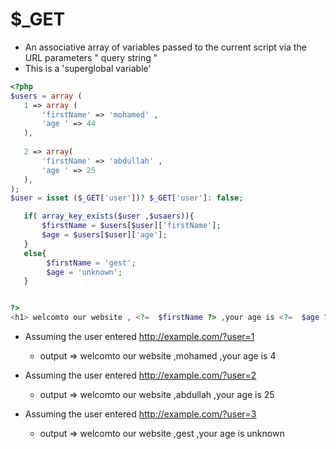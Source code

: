 # $_GET

- An associative array of variables passed to the current script via the URL parameters " query string "
- This is a 'superglobal variable'

 ```php
 <?php
 $users = array (
    1 => array (
        'firstName' => 'mohamed' ,
        'age ' => 44
    ),
    
    2 => array(
        'firstName' => 'abdullah' ,
        'age ' => 25
    ),
 );
 $user = isset ($_GET['user'])? $_GET['user']: false;

    if( array_key_exists($user ,$usaers)){
        $firstName = $users[$user]['firstName'];
        $age = $users[$user]['age'];
    }
    else{
         $firstName = 'gest';
         $age = 'unknown';
    }

 
 ?>
 <h1> welcomto our website , <?=  $firstName ?> ,your age is <?=  $age ?> </h1>

 ```

- Assuming the user entered http://example.com/?user=1
  - output =>  welcomto our website ,mohamed ,your age is 4

- Assuming the user entered http://example.com/?user=2
  - output =>  welcomto our website ,abdullah ,your age is 25

- Assuming the user entered http://example.com/?user=3
  - output =>  welcomto our website ,gest ,your age is unknown
